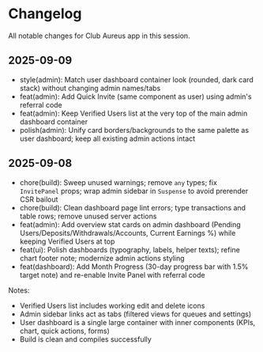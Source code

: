 # Changelog

All notable changes for Club Aureus app in this session.

## 2025-09-09

- style(admin): Match user dashboard container look (rounded, dark card stack) without changing admin names/tabs
- feat(admin): Add Quick Invite (same component as user) using admin's referral code
- feat(admin): Keep Verified Users list at the very top of the main admin dashboard container
- polish(admin): Unify card borders/backgrounds to the same palette as user dashboard; keep all existing admin actions intact

## 2025-09-08

- chore(build): Sweep unused warnings; remove `any` types; fix `InvitePanel` props; wrap admin sidebar in `Suspense` to avoid prerender CSR bailout
- chore(build): Clean dashboard page lint errors; type transactions and table rows; remove unused server actions
- feat(admin): Add overview stat cards on admin dashboard (Pending Users/Deposits/Withdrawals/Accounts, Current Earnings %) while keeping Verified Users at top
- feat(ui): Polish dashboards (typography, labels, helper texts); refine chart footer note; modernize admin actions styling
- feat(dashboard): Add Month Progress (30-day progress bar with 1.5% target note) and re-enable Invite Panel with referral code

Notes:

- Verified Users list includes working edit and delete icons
- Admin sidebar links act as tabs (filtered views for queues and settings)
- User dashboard is a single large container with inner components (KPIs, chart, quick actions, forms)
- Build is clean and compiles successfully
